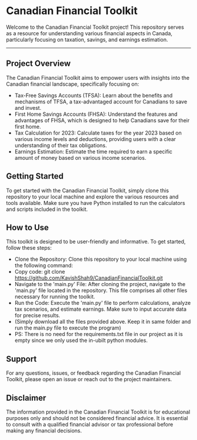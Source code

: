 # Canadian Financial Toolkit
Welcome to the Canadian Financial Toolkit project! This repository serves as a resource for understanding various financial aspects in Canada, particularly focusing on taxation, savings, and earnings estimation.

---------------------------------------------------------------------------------------------------------------------------------------------------------------------------------------------------------------------

## Project Overview
The Canadian Financial Toolkit aims to empower users with insights into the Canadian financial landscape, specifically focusing on:

- Tax-Free Savings Accounts (TFSA): Learn about the benefits and mechanisms of TFSA, a tax-advantaged account for Canadians to save and invest.
- First Home Savings Accounts (FHSA): Understand the features and advantages of FHSA, which is designed to help Canadians save for their first home.
- Tax Calculation for 2023: Calculate taxes for the year 2023 based on various income levels and deductions, providing users with a clear understanding of their tax obligations.
- Earnings Estimation: Estimate the time required to earn a specific amount of money based on various income scenarios.

## Getting Started
To get started with the Canadian Financial Toolkit, simply clone this repository to your local machine and explore the various resources and tools available. Make sure you have Python installed to run the calculators and scripts included in the toolkit.

## How to Use
This toolkit is designed to be user-friendly and informative. To get started, follow these steps:

- Clone the Repository: Clone this repository to your local machine using the following command:
- Copy code: git clone https://github.com/KavishShah9/CanadianFinancialToolkit.git
- Navigate to the 'main.py' File: After cloning the project, navigate to the 'main.py' file located in the repository. This file comprises all other files necessary for running the toolkit.
- Run the Code: Execute the 'main.py' file to perform calculations, analyze tax scenarios, and estimate earnings. Make sure to input accurate data for precise results.
- (Simply download all the files provided above. Keep it in same folder and run the main.py file to execute the program)
- PS: There is no need for the requirements.txt file in our project as it is empty since we only used the in-ubilt python modules.  

## Support
For any questions, issues, or feedback regarding the Canadian Financial Toolkit, please open an issue or reach out to the project maintainers.

## Disclaimer
The information provided in the Canadian Financial Toolkit is for educational purposes only and should not be considered financial advice. It is essential to consult with a qualified financial advisor or tax professional before making any financial decisions.
